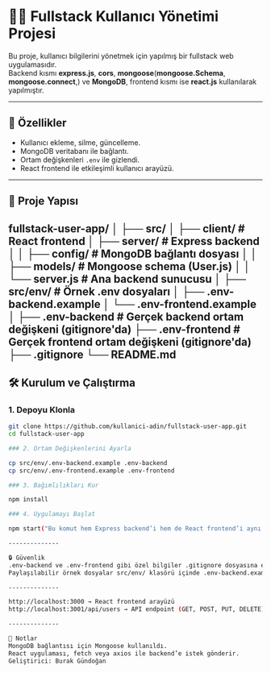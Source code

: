# 👨‍💻 Fullstack Kullanıcı Yönetimi Projesi

Bu proje, kullanıcı bilgilerini yönetmek için yapılmış bir fullstack web uygulamasıdır.  
Backend kısmı **express.js**, **cors**, **mongoose**(**mongoose.Schema**, **mongoose.connect**,) ve **MongoDB**, frontend kısmı ise **react.js** kullanılarak yapılmıştır.

---

## 🚀 Özellikler

- Kullanıcı ekleme, silme, güncelleme.
- MongoDB veritabanı ile bağlantı.
- Ortam değişkenleri `.env` ile gizlendi.
- React frontend ile etkileşimli kullanıcı arayüzü.

---

## 📁 Proje Yapısı

fullstack-user-app/
│
├── src/
│ ├── client/ # React frontend
│ ├── server/ # Express backend
│ │ ├── config/ # MongoDB bağlantı dosyası
│ │ ├── models/ # Mongoose schema (User.js)
│ │ └── server.js # Ana backend sunucusu
│
├── src/env/ # Örnek .env dosyaları
│ ├── .env-backend.example
│ └── .env-frontend.example
│
├── .env-backend # Gerçek backend ortam değişkeni (gitignore'da)
├── .env-frontend # Gerçek frontend ortam değişkeni (gitignore'da)
├── .gitignore
└── README.md
---

## 🛠️ Kurulum ve Çalıştırma

### 1. Depoyu Klonla

```bash
git clone https://github.com/kullanici-adin/fullstack-user-app.git
cd fullstack-user-app

### 2. Ortam Değişkenlerini Ayarla

cp src/env/.env-backend.example .env-backend
cp src/env/.env-frontend.example .env-frontend

### 3. Bağımlılıkları Kur

npm install

### 4. Uygulamayı Başlat

npm start("Bu komut hem Express backend’i hem de React frontend’i aynı anda çalıştırır. package.json dosyasına ayarlandı.")

--------------

🔒 Güvenlik
.env-backend ve .env-frontend gibi özel bilgiler .gitignore dosyasına eklendiği için GitHub’a yüklenmez.
Paylaşılabilir örnek dosyalar src/env/ klasörü içinde .env-backend.example ve .env-frontend.example olarak sunulmuştur.

--------------

http://localhost:3000 → React frontend arayüzü
http://localhost:3001/api/users → API endpoint (GET, POST, PUT, DELETE)

--------------

🧠 Notlar
MongoDB bağlantısı için Mongoose kullanıldı.
React uygulaması, fetch veya axios ile backend’e istek gönderir.
Geliştirici: Burak Gündoğan

